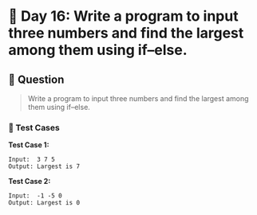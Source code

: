 # 📅 Day 16: Write a program to input three numbers and find the largest among them using if–else.

## 📝 Question

> Write a program to input three numbers and find the largest among them using if–else.

### 🧪 Test Cases

**Test Case 1:**
```
Input:  3 7 5
Output: Largest is 7
```
**Test Case 2:**
```
Input:  -1 -5 0
Output: Largest is 0
```
